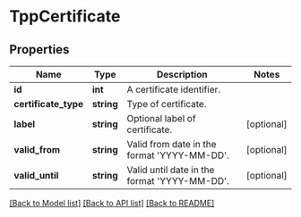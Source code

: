 # TppCertificate

## Properties
Name | Type | Description | Notes
------------ | ------------- | ------------- | -------------
**id** | **int** | A certificate identifier. | 
**certificate_type** | **string** | Type of certificate. | 
**label** | **string** | Optional label of certificate. | [optional] 
**valid_from** | **string** | Valid from date in the format &#39;YYYY-MM-DD&#39;. | [optional] 
**valid_until** | **string** | Valid until date in the format &#39;YYYY-MM-DD&#39;. | [optional] 

[[Back to Model list]](../README.md#documentation-for-models) [[Back to API list]](../README.md#documentation-for-api-endpoints) [[Back to README]](../README.md)


